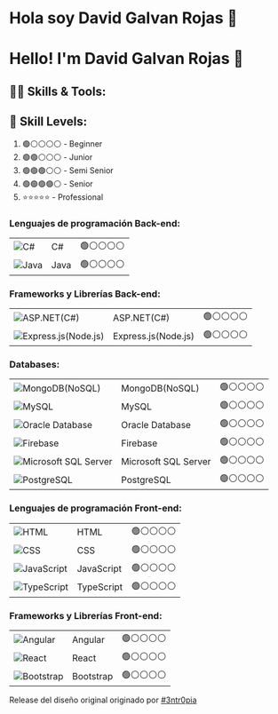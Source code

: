 # Hola soy David Galvan Rojas  👋


# Hello! I'm David Galvan Rojas  👋


## 👩‍💻 Skills & Tools:

## 🌟 Skill Levels:
1. 🟢⚪⚪⚪⚪ - Beginner
2. 🟢🟢⚪⚪⚪ - Junior
3. 🟢🟢🟢⚪⚪ - Semi Senior
4. 🟢🟢🟢🟢⚪ - Senior
5. ⭐⭐⭐⭐⭐ - Professional

### **Lenguajes de programación Back-end:**
|  |  |  |
|--------------|--------------|--------------|
| ![C#](https://img.icons8.com/color/48/000000/c-sharp-logo.png) | C# | 🟢⚪⚪⚪⚪ |
| ![Java](https://img.icons8.com/color/48/000000/java-coffee-cup-logo.png) | Java | 🟢⚪⚪⚪⚪ |

### **Frameworks y Librerías Back-end:**
|  |  |  |
|--------------|--------------|--------------|
| ![ASP.NET(C#)](https://img.icons8.com/color/48/000000/mongodb.png) | ASP.NET(C#) | 🟢⚪⚪⚪⚪ |
| ![Express.js(Node.js)](https://img.icons8.com/color/48/000000/mysql-logo.png) | Express.js(Node.js) |  🟢⚪⚪⚪⚪ |

### **Databases:**
|  |  |  |
|--------------|--------------|--------------|
| ![MongoDB(NoSQL)](https://img.icons8.com/color/48/000000/mongodb.png) | MongoDB(NoSQL) | 🟢⚪⚪⚪⚪ |
| ![MySQL](https://img.icons8.com/color/48/000000/mysql-logo.png) | MySQL |  🟢⚪⚪⚪⚪ |
| ![Oracle Database](https://img.icons8.com/color/48/000000/firebase.png) | Oracle Database | 🟢⚪⚪⚪⚪ |
| ![Firebase](https://img.icons8.com/color/48/000000/firebase.png) | Firebase | 🟢⚪⚪⚪⚪ |
| ![Microsoft SQL Server](https://img.icons8.com/color/48/000000/firebase.png) | Microsoft SQL Server | 🟢⚪⚪⚪⚪ |
| ![PostgreSQL](https://img.icons8.com/color/48/000000/firebase.png) | PostgreSQL | 🟢⚪⚪⚪⚪ |

### **Lenguajes de programación Front-end:**
|  |  |  |
|--------------|--------------|--------------|
| ![HTML](https://img.icons8.com/color/48/000000/html-5.png) | HTML | 🟢⚪⚪⚪⚪ |
| ![CSS](https://img.icons8.com/color/48/000000/css3.png) | CSS | 🟢⚪⚪⚪⚪ |
| ![JavaScript](https://img.icons8.com/color/48/000000/javascript.png) | JavaScript | 🟢⚪⚪⚪⚪ |
| ![TypeScript](https://img.icons8.com/color/48/000000/typescript.png) | TypeScript | 🟢⚪⚪⚪⚪ |

### **Frameworks y Librerías Front-end:**
|  |  |  |
|--------------|--------------|--------------|
| ![Angular](https://img.icons8.com/color/48/000000/angularjs.png) | Angular | 🟢⚪⚪⚪⚪ |
| ![React](https://img.icons8.com/color/48/000000/react-native.png) | React | 🟢⚪⚪⚪⚪ |
| ![Bootstrap](https://img.icons8.com/color/48/000000/bootstrap.png) | Bootstrap | 🟢⚪⚪⚪⚪ |


Release del diseño original originado por [#3ntr0pia](https://github.com/3ntr0pia)

